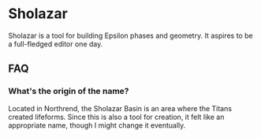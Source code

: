 # Sholazar

Sholazar is a tool for building Epsilon phases and geometry. It aspires to be a full-fledged editor one day.

## FAQ

### What's the origin of the name?

Located in Northrend, the Sholazar Basin is an area where the Titans created lifeforms. Since this is also a tool
for creation, it felt like an appropriate name, though I might change it eventually.
